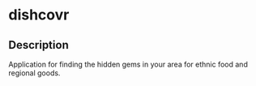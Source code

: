 # dishcovr

## Description

Application for finding the hidden gems in your area for ethnic food and regional goods.

